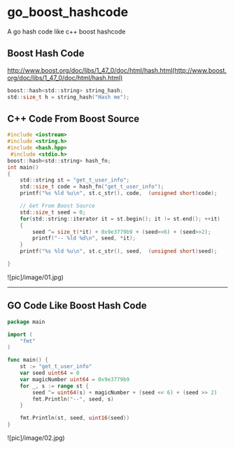 # go_boost_hashcode
A go hash code like c++ boost hashcode

## Boost Hash Code
http://www.boost.org/doc/libs/1_47_0/doc/html/hash.html(http://www.boost.org/doc/libs/1_47_0/doc/html/hash.html)
```c
boost::hash<std::string> string_hash;
std::size_t h = string_hash("Hash me");

```

## C++ Code From Boost Source
```c
#include <iostream> 
#include <string.h>
#include <hash.hpp> 
 #include <stdio.h>  
boost::hash<std::string> hash_fn;
int main()
{
    std::string st = "get_t_user_info";
    std::size_t code = hash_fn("get_t_user_info");
    printf("%s %ld %u\n", st.c_str(), code,  (unsigned short)code);

    // Get From Boost Source
    std::size_t seed = 0;
    for(std::string::iterator it = st.begin(); it != st.end(); ++it)
    {
        seed ^= size_t(*it) + 0x9e3779b9 + (seed<<6) + (seed>>2);
        printf("-- %ld %d\n", seed, *it);
    }
    printf("%s %ld %u\n", st.c_str(), seed,  (unsigned short)seed); 

}
```
![pic]/image/01.jpg)



---
## GO Code Like Boost Hash Code
```go
package main

import (
    "fmt"
)

func main() {
    st := "get_t_user_info"
    var seed uint64 = 0
    var magicNumber uint64 = 0x9e3779b9
    for _, s := range st {
        seed ^= uint64(s) + magicNumber + (seed << 6) + (seed >> 2)
        fmt.Println("--", seed, s)
    }

    fmt.Println(st, seed, uint16(seed))
}
```
![pic]/image/02.jpg)

